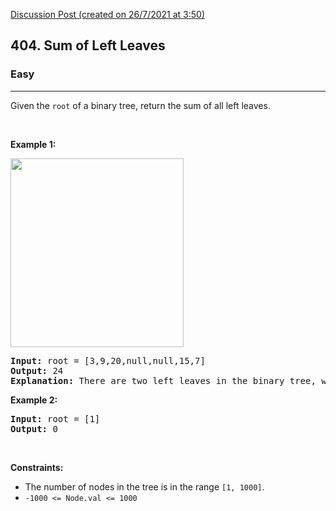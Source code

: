 [Discussion Post (created on 26/7/2021 at 3:50)](https://leetcode.com/problems/sum-of-left-leaves/discuss/1426389/C%2B%2Bor-100-FASTER-or-0-ms-oror-DFS-oror-EASY)  
<h2>404. Sum of Left Leaves</h2><h3>Easy</h3><hr><div><p>Given the <code>root</code> of a binary tree, return the sum of all left leaves.</p>

<p>&nbsp;</p>
<p><strong>Example 1:</strong></p>
<img alt="" src="https://assets.leetcode.com/uploads/2021/04/08/leftsum-tree.jpg" style="width: 277px; height: 302px;">
<pre><strong>Input:</strong> root = [3,9,20,null,null,15,7]
<strong>Output:</strong> 24
<strong>Explanation:</strong> There are two left leaves in the binary tree, with values 9 and 15 respectively.
</pre>

<p><strong>Example 2:</strong></p>

<pre><strong>Input:</strong> root = [1]
<strong>Output:</strong> 0
</pre>

<p>&nbsp;</p>
<p><strong>Constraints:</strong></p>

<ul>
	<li>The number of nodes in the tree is in the range <code>[1, 1000]</code>.</li>
	<li><code>-1000 &lt;= Node.val &lt;= 1000</code></li>
</ul>
</div>